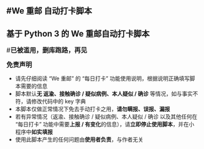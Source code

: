#We 重邮 自动打卡脚本
------
基于 Python 3 的 We 重邮自动打卡脚本
------

<big>#**已被滥用，删库跑路，再见**</big>

<big>**免责声明**</big>
* 请先仔细阅读 “We 重邮” 的 “每日打卡” 功能使用说明，根据说明正确填写脚本需要的信息
* 脚本默认**无 返渝、接触确诊 / 疑似病例、本人疑似 / 确诊** 等情况，如与事实不符，请修改代码中的 key 字典
* 本脚本仅做正常情况下免去手动打卡之用，**请勿瞒报、误报、漏报**
* 若有异常情况（返渝、接触确诊 / 疑似病例、本人疑似 / 确诊 以及其他任何在 “每日打卡” 功能中需要**上报 / 有变化**的信息），请**立即停止使用脚本**，并在小程序中**如实填报**
* 使用此脚本产生的任何问题由**使用者负责**，与作者无关
